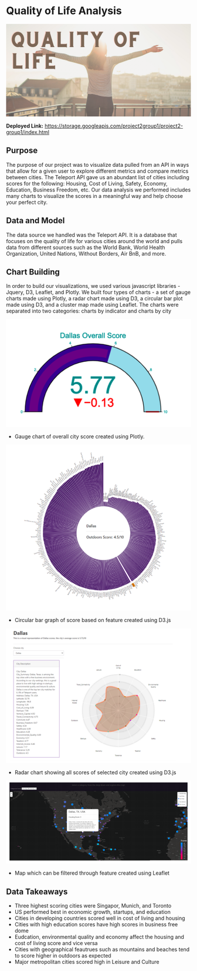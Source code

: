 # Quality of Life Analysis
![header](https://github.com/poojanagrecha/Quality-of-Life/blob/master/Images/Quality%20of%20Life.png)

<b> Deployed Link:</b> https://storage.googleapis.com/project2group1/project2-group1/index.html

## Purpose

The purpose of our project was to visualize data pulled from an API in ways that allow for a given
user to explore different metrics and compare metrics between cities. The Teleport API gave us an
abundant list of cities including scores for the following: Housing, Cost of Living, Safety, Economy,
Education, Business Freedom, etc. Our data analysis we performed includes many charts to
visualize the scores in a meaningful way and help choose your perfect city.

## Data and Model

The data source we handled was the Teleport API. It is a database that focuses on the quality of life
for various cities around the world and pulls data from different sources such as the World Bank,
World Health Organization, United Nations, Without Borders, Air BnB, and more. 

## Chart Building

In order to build our visualizations, we used various javascript libraries - Jquery, D3, Leaflet, and
Plotly. We built four types of charts - a set of gauge charts made using Plotly, a radar chart made
using D3, a circular bar plot made using D3, and a cluster map made using Leaflet. The charts were
separated into two categories: charts by indicator and charts by city

![gaugechart](https://github.com/poojanagrecha/Quality-of-Life/blob/master/Images/gauge%20chart.png)

- Gauge chart of overall city score created using Plotly.

![circlechart](https://github.com/poojanagrecha/Quality-of-Life/blob/master/Images/circle%20chart.png)

- Circular bar graph of score based on feature created using D3.js 

![radarchart](https://github.com/poojanagrecha/Quality-of-Life/blob/master/Images/radar%20chart.png)

- Radar chart showing all scores of selected city created using D3.js

![leafletmap](https://github.com/poojanagrecha/Quality-of-Life/blob/master/Images/leaflet%20map.png)

- Map which can be filtered through feature created using Leaflet 

## Data Takeaways
- Three highest scoring cities were Singapor, Munich, and Toronto
- US performed best in economic growth, startups, and education
- Cities in developing countries scored well in cost of living and housing
- Cities with high education scores have high scores in business free dome
- Eudcation, environmental quality and economy affect the housing and cost of living score and vice versa
- Cities with geographical feautrues such as mountains and beaches tend to score higher in outdoors as expected
- Major metropolitan cities scored high in Leisure and Culture





